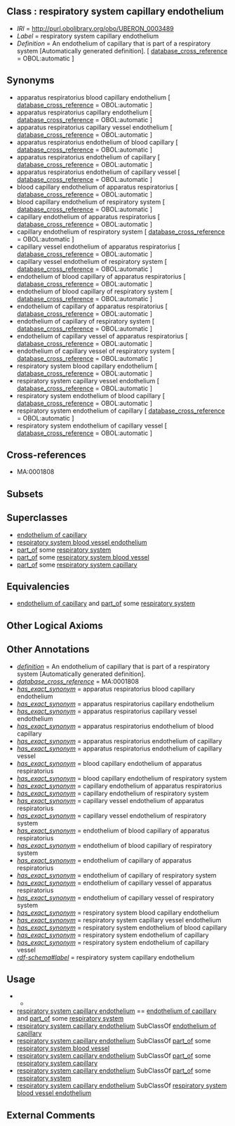 
## Class : respiratory system capillary endothelium

 * *IRI* = http://purl.obolibrary.org/obo/UBERON_0003489
 * *Label* = respiratory system capillary endothelium
 * *Definition* = An endothelium of capillary that is part of a respiratory system [Automatically generated definition]. [ [database_cross_reference](../../ef/oboInOwl#hasDbXref.md) = OBOL:automatic ]

## Synonyms

 * apparatus respiratorius blood capillary endothelium [ [database_cross_reference](../../ef/oboInOwl#hasDbXref.md) = OBOL:automatic ]
 * apparatus respiratorius capillary endothelium [ [database_cross_reference](../../ef/oboInOwl#hasDbXref.md) = OBOL:automatic ]
 * apparatus respiratorius capillary vessel endothelium [ [database_cross_reference](../../ef/oboInOwl#hasDbXref.md) = OBOL:automatic ]
 * apparatus respiratorius endothelium of blood capillary [ [database_cross_reference](../../ef/oboInOwl#hasDbXref.md) = OBOL:automatic ]
 * apparatus respiratorius endothelium of capillary [ [database_cross_reference](../../ef/oboInOwl#hasDbXref.md) = OBOL:automatic ]
 * apparatus respiratorius endothelium of capillary vessel [ [database_cross_reference](../../ef/oboInOwl#hasDbXref.md) = OBOL:automatic ]
 * blood capillary endothelium of apparatus respiratorius [ [database_cross_reference](../../ef/oboInOwl#hasDbXref.md) = OBOL:automatic ]
 * blood capillary endothelium of respiratory system [ [database_cross_reference](../../ef/oboInOwl#hasDbXref.md) = OBOL:automatic ]
 * capillary endothelium of apparatus respiratorius [ [database_cross_reference](../../ef/oboInOwl#hasDbXref.md) = OBOL:automatic ]
 * capillary endothelium of respiratory system [ [database_cross_reference](../../ef/oboInOwl#hasDbXref.md) = OBOL:automatic ]
 * capillary vessel endothelium of apparatus respiratorius [ [database_cross_reference](../../ef/oboInOwl#hasDbXref.md) = OBOL:automatic ]
 * capillary vessel endothelium of respiratory system [ [database_cross_reference](../../ef/oboInOwl#hasDbXref.md) = OBOL:automatic ]
 * endothelium of blood capillary of apparatus respiratorius [ [database_cross_reference](../../ef/oboInOwl#hasDbXref.md) = OBOL:automatic ]
 * endothelium of blood capillary of respiratory system [ [database_cross_reference](../../ef/oboInOwl#hasDbXref.md) = OBOL:automatic ]
 * endothelium of capillary of apparatus respiratorius [ [database_cross_reference](../../ef/oboInOwl#hasDbXref.md) = OBOL:automatic ]
 * endothelium of capillary of respiratory system [ [database_cross_reference](../../ef/oboInOwl#hasDbXref.md) = OBOL:automatic ]
 * endothelium of capillary vessel of apparatus respiratorius [ [database_cross_reference](../../ef/oboInOwl#hasDbXref.md) = OBOL:automatic ]
 * endothelium of capillary vessel of respiratory system [ [database_cross_reference](../../ef/oboInOwl#hasDbXref.md) = OBOL:automatic ]
 * respiratory system blood capillary endothelium [ [database_cross_reference](../../ef/oboInOwl#hasDbXref.md) = OBOL:automatic ]
 * respiratory system capillary vessel endothelium [ [database_cross_reference](../../ef/oboInOwl#hasDbXref.md) = OBOL:automatic ]
 * respiratory system endothelium of blood capillary [ [database_cross_reference](../../ef/oboInOwl#hasDbXref.md) = OBOL:automatic ]
 * respiratory system endothelium of capillary [ [database_cross_reference](../../ef/oboInOwl#hasDbXref.md) = OBOL:automatic ]
 * respiratory system endothelium of capillary vessel [ [database_cross_reference](../../ef/oboInOwl#hasDbXref.md) = OBOL:automatic ]

## Cross-references

 * MA:0001808

## Subsets


## Superclasses

 * [endothelium of capillary](../../UBERON/15/UBERON_0001915.md)
 * [respiratory system blood vessel endothelium](../../UBERON/02/UBERON_0004702.md)
 * [part_of](../../BFO/50/BFO_0000050.md) some [respiratory system](../../UBERON/04/UBERON_0001004.md)
 * [part_of](../../BFO/50/BFO_0000050.md) some [respiratory system blood vessel](../../UBERON/04/UBERON_0003504.md)
 * [part_of](../../BFO/50/BFO_0000050.md) some [respiratory system capillary](../../UBERON/26/UBERON_0003526.md)

## Equivalencies

 * [endothelium of capillary](../../UBERON/15/UBERON_0001915.md) and [part_of](../../BFO/50/BFO_0000050.md) some [respiratory system](../../UBERON/04/UBERON_0001004.md)

## Other Logical Axioms


## Other Annotations

 * *[definition](../../IAO/15/IAO_0000115.md)* = An endothelium of capillary that is part of a respiratory system [Automatically generated definition].
 * *[database_cross_reference](../../ef/oboInOwl#hasDbXref.md)* = MA:0001808
 * *[has_exact_synonym](../../ym/oboInOwl#hasExactSynonym.md)* = apparatus respiratorius blood capillary endothelium
 * *[has_exact_synonym](../../ym/oboInOwl#hasExactSynonym.md)* = apparatus respiratorius capillary endothelium
 * *[has_exact_synonym](../../ym/oboInOwl#hasExactSynonym.md)* = apparatus respiratorius capillary vessel endothelium
 * *[has_exact_synonym](../../ym/oboInOwl#hasExactSynonym.md)* = apparatus respiratorius endothelium of blood capillary
 * *[has_exact_synonym](../../ym/oboInOwl#hasExactSynonym.md)* = apparatus respiratorius endothelium of capillary
 * *[has_exact_synonym](../../ym/oboInOwl#hasExactSynonym.md)* = apparatus respiratorius endothelium of capillary vessel
 * *[has_exact_synonym](../../ym/oboInOwl#hasExactSynonym.md)* = blood capillary endothelium of apparatus respiratorius
 * *[has_exact_synonym](../../ym/oboInOwl#hasExactSynonym.md)* = blood capillary endothelium of respiratory system
 * *[has_exact_synonym](../../ym/oboInOwl#hasExactSynonym.md)* = capillary endothelium of apparatus respiratorius
 * *[has_exact_synonym](../../ym/oboInOwl#hasExactSynonym.md)* = capillary endothelium of respiratory system
 * *[has_exact_synonym](../../ym/oboInOwl#hasExactSynonym.md)* = capillary vessel endothelium of apparatus respiratorius
 * *[has_exact_synonym](../../ym/oboInOwl#hasExactSynonym.md)* = capillary vessel endothelium of respiratory system
 * *[has_exact_synonym](../../ym/oboInOwl#hasExactSynonym.md)* = endothelium of blood capillary of apparatus respiratorius
 * *[has_exact_synonym](../../ym/oboInOwl#hasExactSynonym.md)* = endothelium of blood capillary of respiratory system
 * *[has_exact_synonym](../../ym/oboInOwl#hasExactSynonym.md)* = endothelium of capillary of apparatus respiratorius
 * *[has_exact_synonym](../../ym/oboInOwl#hasExactSynonym.md)* = endothelium of capillary of respiratory system
 * *[has_exact_synonym](../../ym/oboInOwl#hasExactSynonym.md)* = endothelium of capillary vessel of apparatus respiratorius
 * *[has_exact_synonym](../../ym/oboInOwl#hasExactSynonym.md)* = endothelium of capillary vessel of respiratory system
 * *[has_exact_synonym](../../ym/oboInOwl#hasExactSynonym.md)* = respiratory system blood capillary endothelium
 * *[has_exact_synonym](../../ym/oboInOwl#hasExactSynonym.md)* = respiratory system capillary vessel endothelium
 * *[has_exact_synonym](../../ym/oboInOwl#hasExactSynonym.md)* = respiratory system endothelium of blood capillary
 * *[has_exact_synonym](../../ym/oboInOwl#hasExactSynonym.md)* = respiratory system endothelium of capillary
 * *[has_exact_synonym](../../ym/oboInOwl#hasExactSynonym.md)* = respiratory system endothelium of capillary vessel
 * *[rdf-schema#label](../../el/rdf-schema#label.md)* = respiratory system capillary endothelium

## Usage

 * -
 * [respiratory system capillary endothelium](../../UBERON/89/UBERON_0003489.md) == [endothelium of capillary](../../UBERON/15/UBERON_0001915.md) and [part_of](../../BFO/50/BFO_0000050.md) some [respiratory system](../../UBERON/04/UBERON_0001004.md)
 * [respiratory system capillary endothelium](../../UBERON/89/UBERON_0003489.md) SubClassOf [endothelium of capillary](../../UBERON/15/UBERON_0001915.md)
 * [respiratory system capillary endothelium](../../UBERON/89/UBERON_0003489.md) SubClassOf [part_of](../../BFO/50/BFO_0000050.md) some [respiratory system blood vessel](../../UBERON/04/UBERON_0003504.md)
 * [respiratory system capillary endothelium](../../UBERON/89/UBERON_0003489.md) SubClassOf [part_of](../../BFO/50/BFO_0000050.md) some [respiratory system capillary](../../UBERON/26/UBERON_0003526.md)
 * [respiratory system capillary endothelium](../../UBERON/89/UBERON_0003489.md) SubClassOf [part_of](../../BFO/50/BFO_0000050.md) some [respiratory system](../../UBERON/04/UBERON_0001004.md)
 * [respiratory system capillary endothelium](../../UBERON/89/UBERON_0003489.md) SubClassOf [respiratory system blood vessel endothelium](../../UBERON/02/UBERON_0004702.md)

## External Comments

